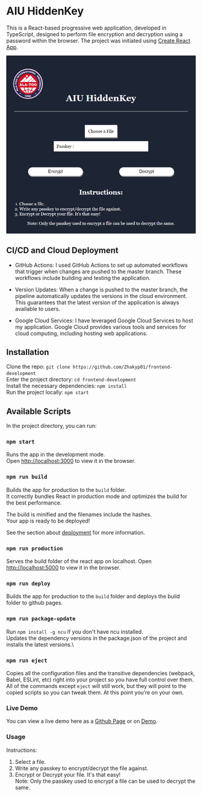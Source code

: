 # AIU HiddenKey

This is a React-based progressive web application, developed in TypeScript, designed to perform file encryption and decryption using a password within the browser. The project was initiated using [Create React App](https://github.com/facebook/create-react-app).

![AIU HiddenKey preview](preview.png?raw=true "AIU HiddenKey")

## CI/CD and Cloud Deployment

- GitHub Actions: I used GitHub Actions to set up automated workflows that trigger when changes are pushed to the master branch. These workflows include building and testing the application.

- Version Updates: When a change is pushed to the master branch, the pipeline automatically updates the versions in the cloud environment. This guarantees that the latest version of the application is always available to users.

- Google Cloud Services: I have leveraged Google Cloud Services to host my application. Google Cloud provides various tools and services for cloud computing, including hosting web applications.

## Installation

Clone the repo: `git clone https://github.com/Zhakyp01/frontend-development`\
Enter the project directory: `cd frontend-development`\
Install the necessary dependencies: `npm install`\
Run the project locally: `npm start`

## Available Scripts

In the project directory, you can run:

### `npm start`

Runs the app in the development mode.\
Open [http://localhost:3000](http://localhost:3000) to view it in the browser.

### `npm run build`

Builds the app for production to the `build` folder.\
It correctly bundles React in production mode and optimizes the build for the best performance.

The build is minified and the filenames include the hashes.\
Your app is ready to be deployed!

See the section about [deployment](https://facebook.github.io/create-react-app/docs/deployment) for more information.

### `npm run production`

Serves the build folder of the react app on localhost.
Open [http://localhost:5000](http://localhost:5000) to view it in the browser.

### `npm run deploy`

Builds the app for production to the `build` folder and deploys the build folder to github pages.

### `npm run package-update`

Run `npm install -g ncu` if you don't have ncu installed.\
Updates the dependency versions in the package.json of the project and installs the latest versions.\

### `npm run eject`

Copies all the configuration files and the transitive dependencies (webpack, Babel, ESLint, etc) right into your project so you have full control over them. All of the commands except `eject` will still work, but they will point to the copied scripts so you can tweak them. At this point you’re on your own.

### Live Demo

You can view a live demo here as a [Github Page](https://www.myvivi.tk) or on [Demo](https://www.myvivi.tk).

### Usage

Instructions:

1. Select a file.
2. Write any passkey to encrypt/decrypt the file against.
3. Encrypt or Decrypt your file. It's that easy!\
   Note: Only the passkey used to encrypt a file can be used to decrypt the same.
